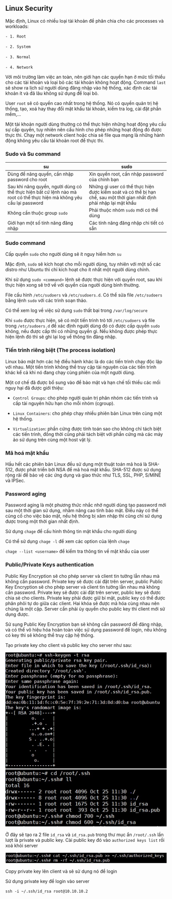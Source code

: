 ## Linux Security

Mặc định, Linux có nhiều loại tài khoản để phân chia cho các processes và workloads:

	- 1. Root
	
	- 2. System
	
	- 3. Normal
	
	- 4. Network
	
Với môi trường làm việc an toàn, nên giới hạn các quyền hạn ở mức tối thiểu cho các tài khoản và loại bỏ các tài khoản không hoạt động. Command `last` sẽ show ra lịch sử người dùng đăng nhập vào hệ thống, xác định các tài khoản ít và đã lâu không sử dụng để loại bỏ.

User `root` sẽ có quyền cao nhất trong hệ thống. Nó có quyền quản trị hệ thống, tạo, xoá hay thay đổi mật khẩu tài khoản, kiểm tra log, cài đặt phần mềm,...

Một tài khoản người dùng thường có thể thực hiện những hoạt động yêu cầu sự cấp quyền, tuy nhiên nên cấu hình cho phép những hoạt động đó được thực thi. Chạy một network client hoặc chia sẻ file qua mạng là những hành động không yêu cầu tài khoản root để thực thi.

### Sudo và Su command

| su | sudo |
|----|------|
| Dùng để nâng quyền, cần nhập password cho root | Xin quyền root, cần nhập password của chính bạn |
| Sau khi nâng quyền, người dùng có thể thực hiện bất cứ lệnh nào mà root có thể thực hiện mà không yêu cầu lại password | Những gì user có thể thực hiện được kiểm soát và có thể bị hạn chế, sau một thời gian nhất định phải nhập lại mật khẩu | 
| Không cần thuộc group `sudo` | Phải thuộc nhóm `sudo` mới có thể dùng |
| Giới hạn một số tính năng đăng nhập | Các tính năng đăng nhập chi tiết có sẵn |

### Sudo command

Cấp quyền `sudo` cho người dùng sẽ ít nguy hiểm hơn `su`

Mặc định, `sudo` sẽ kích hoạt cho mỗi người dùng, tuy nhiên với một số các distro như Ubuntu thì chỉ kích hoạt cho ít nhất một người dùng chính.

Khi sử dụng `sudo <command>` lệnh sẽ được thực hiện với quyền root, sau khi thực hiện xong sẽ trở về với quyền của người dùng bình thường.

File cấu hình `/etc/sudoers` và `/etc/sudoers.d`. Có thể sửa file `/etc/sudoers` bằng lệnh `sudo` với các trình soạn thảo.

Có thể xem log về việc sử dụng `sudo` thất bại trong `/var/log/secure`

Khi `sudo` được thực hiện, sẽ có một tiến trình trỏ tới `/etc/sudoers` và file trong `/etc/sudoers.d` để xác định người dùng đó có được cấp quyền `sudo` không, nếu được cấp thì có những quyền gì. Nếu không được phép thực hiện lệnh đó thì sẽ ghi lại log về thông tin đăng nhập.

### Tiến trình riêng biệt (The process isolation)

Linux bảo mật hơn các hệ điều hành khác là do các tiến trình chạy độc lập với nhau. Một tiến trình không thể truy cập tài nguyên của các tiến trình khác kể cả khi nó đang chạy cùng phiên của một người dùng.

Một cơ chế đã được bổ sung vào để bảo mật và hạn chế tối thiều các mối nguy hại đã được giới thiệu:

- `Control Groups`: cho phép người quản trị phân nhóm các tiến trình và cấp tài nguyên hữu hạn cho mỗi nhóm (cgroup).

- `Linux Containers`: cho phép chạy nhiều phiên bản Linux trên cùng một hệ thống.

- `Virtualization`: phần cứng được tính toán sao cho không chỉ tách biệt các tiến trình, đồng thời cũng phải tách biệt với phần cứng mà các máy ảo sử dụng trên cùng một host vật lý.

### Mã hoá mật khẩu 

Hầu hết các phiên bản Linux đều sử dụng một thuật toán mã hoá là SHA-512, được phát triển bởi NSA để mã hoá mật khẩu. SHA-512 được sử dụng rộng rãi để bảo vệ các ứng dụng và giao thức như TLS, SSL, PHP, S/MINE và IPSec.

### Password aging

Password aging là một phương thức nhắc nhở người dùng tạo password mới sau một thời gian sử dụng, nhằm nâng cao tính bảo mật. Điều này có thể củng cố cho việc bảo mật, nếu hệ thống bị xâm nhập thì cũng chỉ sử dụng được trong một thời gian nhất định.

Sử dụng `chage` để cấu hình thông tin mật khẩu cho người dùng

Có thể sử dụng `chage -l` để xem các option của lệnh `chage` 

`chage --list <username>` để kiểm tra thông tin về mật khẩu của user 

### Public/Private Keys authentication

Public Key Encryption sẽ cho phép server và client tin tưởng lẫn nhau mà không cần password. Private key sẽ được cài đặt trên server, public Public Key Encryption sẽ cho phép server và client tin tưởng lẫn nhau mà không cần password. Private key sẽ được cài đặt trên server, public key sẽ được chia sẻ cho clients. Private key phải được giữ bí mật, public key có thể được phân phôi tự do giữa các client. Hai khóa sẽ được mã hóa cùng nhau nên chúng là một cặp. Server cần phải ủy quyền cho public key thì client mới sử dụng được.

Sử sụng Public Key Encryption bạn sẽ không cần password để đăng nhập, và có thể vô hiệu hóa hoàn toàn việc sử dụng password để login, nếu không có key thì sẽ không thể truy cập hệ thống.

Tạo private key cho client và public key cho server như sau:

<img src="img/54.jpg">

<img src="img/55.jpg">

Ở đây sẽ tạo ra 2 file `id_rsa` và `id_rsa.pub` trong thư mục ẩn `/root/.ssh` lần lượt là private và public key. Cài public key đó vào `authorized keys list` rồi xoá khỏi server 

<img src="img/56.jpg">

Copy private key lên client và sẽ sử dụng nó để login 

Sử dụng private key để login vào server 

```
ssh -i ~/.ssh/id_rsa root@10.10.10.2
```